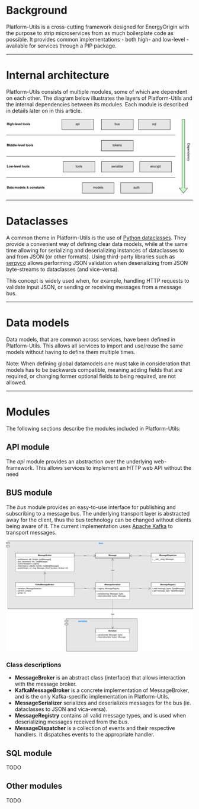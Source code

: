 # Background
Platform-Utils is a cross-cutting framework designed for EnergyOrigin with the
purpose to strip microservices from as much boilerplate code as possible. It
provides common implementations - both high- and low-level - available for
services through a PIP package.

---

# Internal architecture
Platform-Utils consists of multiple modules, some of which are dependent on
each other. The diagram below illustrates the layers of Platform-Utils and
the internal dependencies between its modules. Each module is described in
details later on in this article.

![This is an image](layers-dependencies.drawio.png)

---

# Dataclasses
A common theme in Platform-Utils is the use of
[Python dataclasses](https://docs.python.org/3.8/library/dataclasses.html).
They provide a convenient way of defining clear data models, while at the same
time allowing for serializing and deserializing instances of dataclasses to
and from JSON (or other formats). Using third-party libraries such as
[serpyco](https://github.com/grignards/serpyco)
allows performing JSON validation when deserializing from JSON byte-streams
to dataclasses (and vice-versa).

This concept is widely used when, for example, handling HTTP requests to
validate input JSON, or sending or receiving messages from a message bus.

---

# Data models
Data models, that are common across services, have been defined in
Platform-Utils. This allows all services to import and use/reuse the same
models without having to define them multiple times.

Note: When defining global datamodels one must take in consideration that
models has to be backwards compatible, meaning adding fields that are
required, or changing former optional fields to being required, are not
allowed.

---

# Modules
The following sections describe the modules included in Platform-Utils:

## API module
The _api_ module provides an abstraction over the underlying web-framework.
This allows services to implement an HTTP web API without the need 

## BUS module
The _bus_ module provides an easy-to-use interface for publishing and
subscribing to a message bus. The underlying transport layer is abstracted
away for the client, thus the bus technology can be changed without clients
being aware of it.  The current implementation uses
[Apache Kafka](https://kafka.apache.org/) to transport messages.

![This is an image](uml-bus.png)

### Class descriptions

- **MessageBroker** is an abstract class (interface) that allows interaction
  with the message broker.
- **KafkaMessageBroker** is a concrete implementation of MessageBroker,
  and is the only Kafka-specific implementation in Platform-Utils.
- **MessageSerializer** serializes and deserializes messages for the bus (ie.
  dataclasses to JSON and vica-versa).
- **MessageRegistry** contains all valid message types, and is used when
  deserializing messages received from the bus.
- **MessageDispatcher** is a collection of events and their respective handlers.
  It dispatches events to the appropriate handler.

## SQL module
TODO

## Other modules
TODO
